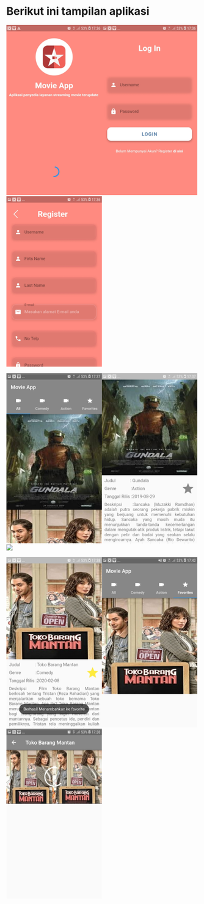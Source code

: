 
<h1><b>Berikut ini tampilan aplikasi</b></h1>


<img src="ss/0.jpeg" width="250" heigth="400"><img src="ss/1.jpeg" width="250" heigth="400">  <img src="ss/2.jpeg" width="250" heigth="400">  

<img src="ss/3.jpeg" width="250" heigth="400"><img src="ss/4.jpeg" width="250" heigth="400">  <img src="ss/8.jpeg" width="250" heigth="400">

<img src="ss/5.jpeg" width="250" heigth="400"><img src="ss/6.jpeg" width="250" heigth="400">  <img src="ss/7.jpeg" width="250" heigth="400">



